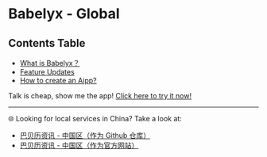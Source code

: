 # Babelyx - Global

## Contents Table

- [What is Babelyx？](./home)
- [Feature Updates](./news)
- [How to create an Aipp?](./howto/create-aipp)

Talk is cheap, show me the app! [Click here to try it now!](https://u.babelyx.com)

---

🌐 Looking for local services in China? Take a look at:

- [巴贝历资讯 - 中国区（作为 Github 仓库）](https://github.com/babelyx/cn/)
- [巴贝历资讯 - 中国区（作为官方网站）](https://lib.cn.babelyx.com)
